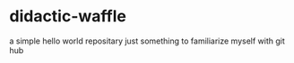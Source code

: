 # didactic-waffle
a simple hello world repositary
just something to familiarize myself with git hub
